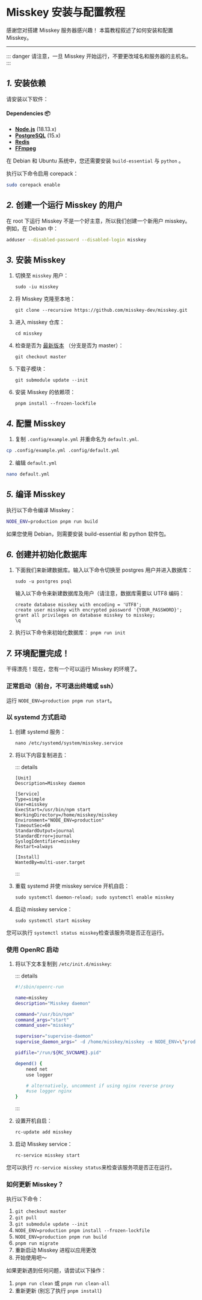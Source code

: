 Misskey 安装与配置教程
================================================================

感谢您对搭建 Misskey 服务器感兴趣！
本篇教程叙述了如何安装和配置 Misskey。

----------------------------------------------------------------

::: danger
请注意，一旦 Misskey 开始运行，不要更改域名和服务器的主机名。
:::

*1.* 安装依赖
----------------------------------------------------------------
请安装以下软件：

#### Dependencies :package:
* **[Node.js](https://nodejs.org/en/)** (18.13.x)
* **[PostgreSQL](https://www.postgresql.org/)** (15.x)
* **[Redis](https://redis.io/)**
* **[FFmpeg](https://www.ffmpeg.org/)**

在 Debian 和 Ubuntu 系统中，您还需要安装 `build-essential` 与 `python` 。

执行以下命令启用 corepack：
```sh
sudo corepack enable
```

*2.* 创建一个运行 Misskey 的用户
----------------------------------------------------------------
在 root 下运行 Misskey 不是一个好主意，所以我们创建一个新用户 misskey。
例如，在 Debian 中：

```sh
adduser --disabled-password --disabled-login misskey
```

*3.* 安装 Misskey
----------------------------------------------------------------
1. 切换至 `misskey` 用户：

	`sudo -iu misskey`

2. 将 Misskey 克隆至本地：

	`git clone --recursive https://github.com/misskey-dev/misskey.git`

3. 进入 misskey 仓库：

	`cd misskey`

4. 检查是否为 [最新版本](https://github.com/misskey-dev/misskey/releases/latest) （分支是否为 master）：

	`git checkout master`

5. 下载子模块：

    `git submodule update --init`

5. 安装 Misskey 的依赖项：

	`pnpm install --frozen-lockfile`

*4.* 配置 Misskey
----------------------------------------------------------------
1. 复制 `.config/example.yml` 并重命名为 `default.yml`.

```sh
cp .config/example.yml .config/default.yml
```

2. 编辑 `default.yml`

```sh
nano default.yml
```


*5.* 编译 Misskey
----------------------------------------------------------------

执行以下命令编译 Misskey：

```sh
NODE_ENV=production pnpm run build
```

如果您使用 Debian，则需要安装 build-essential 和 python 软件包。

*6.* 创建并初始化数据库
----------------------------------------------------------------
1. 下面我们来新建数据库。输入以下命令切换至 postgres 用户并进入数据库：

	```
	sudo -u postgres psql
	```
	输入以下命令来新建数据库及用户（请注意，数据库需要以 UTF8 编码：
	```
	create database misskey with encoding = 'UTF8';
	create user misskey with encrypted password '{YOUR_PASSWORD}';
	grant all privileges on database misskey to misskey;
	\q
	```

2. 执行以下命令来初始化数据库：
	`pnpm run init`

*7.* 环境配置完成！
----------------------------------------------------------------
干得漂亮！现在，您有一个可以运行  Misskey 的环境了。

### 正常启动（前台，不可退出终端或 ssh）
运行 `NODE_ENV=production pnpm run start`。

### 以 systemd 方式启动

1. 创建 systemd 服务：

	`nano /etc/systemd/system/misskey.service`

2. 将以下内容复制进去：

	::: details
	```
	[Unit]
	Description=Misskey daemon

	[Service]
	Type=simple
	User=misskey
	ExecStart=/usr/bin/npm start
	WorkingDirectory=/home/misskey/misskey
	Environment="NODE_ENV=production"
	TimeoutSec=60
	StandardOutput=journal
	StandardError=journal
	SyslogIdentifier=misskey
	Restart=always

	[Install]
	WantedBy=multi-user.target
	```
	:::

3. 重载 systemd 并使 misskey service 开机自启：

	`sudo systemctl daemon-reload; sudo systemctl enable misskey`

4. 启动 misskey service：

	`sudo systemctl start misskey`

您可以执行 `systemctl status misskey`检查该服务项是否正在运行。

### 使用 OpenRC 启动

1. 将以下文本复制到 `/etc/init.d/misskey`:

	::: details
	```sh
	#!/sbin/openrc-run

	name=misskey
	description="Misskey daemon"

	command="/usr/bin/npm"
	command_args="start"
	command_user="misskey"

	supervisor="supervise-daemon"
	supervise_daemon_args=" -d /home/misskey/misskey -e NODE_ENV=\"production\""

	pidfile="/run/${RC_SVCNAME}.pid"

	depend() {
		need net
		use logger

		# alternatively, uncomment if using nginx reverse proxy
		#use logger nginx
	}
	```
	:::

2. 设置开机自启：

	`rc-update add misskey`

3. 启动 Misskey service：

	`rc-service misskey start`

您可以执行 `rc-service misskey status`来检查该服务项是否正在运行。

### 如何更新 Misskey？
执行以下命令：
1. `git checkout master`
2. `git pull`
3. `git submodule update --init`
4. `NODE_ENV=production pnpm install --frozen-lockfile`
5. `NODE_ENV=production pnpm run build`
6. `pnpm run migrate`
7. 重新启动 Misskey 进程以应用更改
8. 开始使用吧～

如果更新遇到任何问题，请尝试以下操作：
1. `pnpm run clean` 或 `pnpm run clean-all`
2. 重新更新 (别忘了执行 `pnpm install`)
